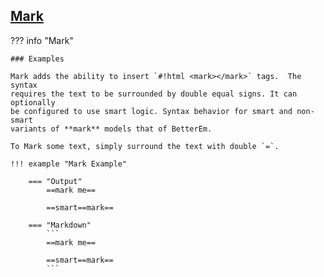 ## [Mark](https://facelessuser.github.io/pymdown-extensions/extensions/mark)

??? info "Mark"

    ### Examples

    Mark adds the ability to insert `#!html <mark></mark>` tags.  The syntax
    requires the text to be surrounded by double equal signs. It can optionally
    be configured to use smart logic. Syntax behavior for smart and non-smart
    variants of **mark** models that of BetterEm.

    To Mark some text, simply surround the text with double `=`.

    !!! example "Mark Example"

        === "Output"
            ==mark me==

            ==smart==mark==

        === "Markdown"
            ```
            ==mark me==

            ==smart==mark==
            ```

